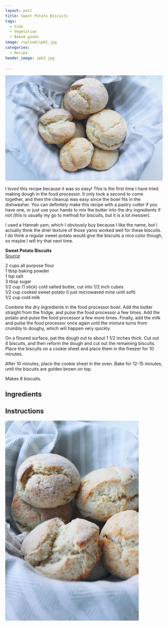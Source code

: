 ```yaml
---
layout: post
title: Sweet Potato Biscuits
tags:
  - Side
  - Vegetarian
  - Baked goods
image: /upload/spb2.jpg
categories:
  - Recipe
header_image: spb2.jpg

---
```


![Image of Sweet Potato Biscuits.](/upload/spb2.jpg)

I loved this recipe because it was so easy! This is the first time I have tried making dough in the food processor. It only took a second to come together, and then the cleanup was easy since the bowl fits in the dishwasher. You can definitely make this recipe with a pastry cutter if you have one, or just use your hands to mix the butter into the dry ingredients if not (this is usually my go to method for biscuits, but it is a lot messier).  
  
I used a Hannah yam, which I obviously buy because I like the name, but I actually think the drier texture of those yams worked well for these biscuits. I do think a regular sweet potato would give the biscuits a nice color though, so maybe I will try that next time.  
  

  
  
**Sweet Potato Biscuits**  
[Source](http://theviewfromgreatisland.com/down-home-sweet-potato-biscuits-with-country-gravy/)  
  
2 cups all purpose flour  
1 tbsp baking powder  
1 tsp salt  
3 tbsp sugar  
1/2 cup (1 stick) cold salted butter, cut into 1/2 inch cubes  
1/2 cup cooked sweet potato (I just microwaved mine until soft)  
1/2 cup cold milk  
  
Combine the dry ingredients in the food processor bowl. Add the butter straight from the fridge, and pulse the food processor a few times. Add the potato and pulse the food processor a few more times. Finally, add the milk and pulse the food processor once again until the mixture turns from crumbly to doughy, which will happen very quickly.  
  
On a floured surface, pat the dough out to about 1 1/2 inches thick. Cut out 4 biscuits, and then reform the dough and cut out the remaining biscuits. Place the biscuits on a cookie sheet and place them in the freezer for 10 minutes.  
  
After 10 minutes, place the cookie sheet in the oven. Bake for 12-15 minutes, until the biscuits are golden brown on top.  
  
Makes 8 biscuits.

## Ingredients



## Instructions







![Image of Sweet Potato Biscuits.](/upload/spb1.jpg)